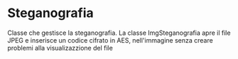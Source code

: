 # Steganografia
Classe che gestisce la steganografia.
La classe ImgSteganografia apre il file JPEG e inserisce un codice cifrato in AES,
nell'immagine senza creare problemi alla visualizazzione del file
